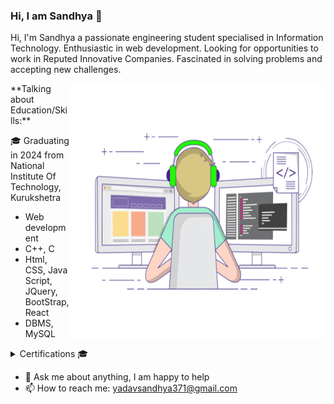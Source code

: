 ### Hi, I am Sandhya 👋
Hi, I'm Sandhya a passionate engineering student specialised in Information Technology. Enthusiastic in  web development. Looking for opportunities to work in Reputed Innovative Companies. Fascinated in solving problems and accepting new challenges.
<!--
**Sandhya1731/Sandhya1731** is a ✨ _special_ ✨ repository because its `README.md` (this file) appears on your GitHub profile.

Here are some ideas to get you started:

- 🔭 I’m currently working on ...
- 🌱 I’m currently learning ...
- 👯 I’m looking to collaborate on ...
- 🤔 I’m looking for help with ...
- 💬 Ask me about ...
- 📫 How to reach me: ...
- 😄 Pronouns: ...
- ⚡ Fun fact: ...
-->

<img align="right" height="410px" width= "410px" alt="GIF" src="https://github.com/Sandhya1731/Sandhya1731/blob/main/working.gif" />
**Talking about Education/Skills:**

🎓 Graduating in 2024 from National Institute Of Technology, Kurukshetra

- Web development
- C++, C
- Html, CSS, Java Script, JQuery, BootStrap, React
- DBMS, MySQL
  
<details>
<summary>Certifications 🎓</summary>
<ul>
    <li><a href=""></a></li>
 </ul>
</details>

- 💬 Ask me about anything, I am happy to help
- 📫 How to reach me: yadavsandhya371@gmail.com
